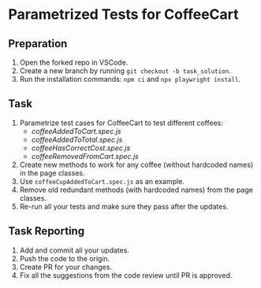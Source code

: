 # Parametrized Tests for CoffeeCart

## Preparation

1. Open the forked repo in VSCode.
2. Create a new branch by running `git checkout -b task_solution`.
3. Run the installation commands: `npm ci` and `npx playwright install`.

## Task

1. Parametrize test cases for CoffeeCart to test different coffees:
    - *coffeeAddedToCart.spec.js*
    - *coffeeAddedToTotal.spec.js*
    - *coffeeHasCorrectCost.spec.js*
    - *coffeeRemovedFromCart.spec.js*
2. Create new methods to work for any coffee (without hardcoded names) in the page classes.
3. Use `coffeeCupAddedToCart.spec.js`  as an example.
4. Remove old redundant methods (with hardcoded names) from the page classes. 
5. Re-run all your tests and make sure they pass after the updates. 

## Task Reporting

1. Add and commit all your updates. 
2. Push the code to the origin.
3. Create PR for your changes. 
4. Fix all the suggestions from the code review until PR is approved.  
